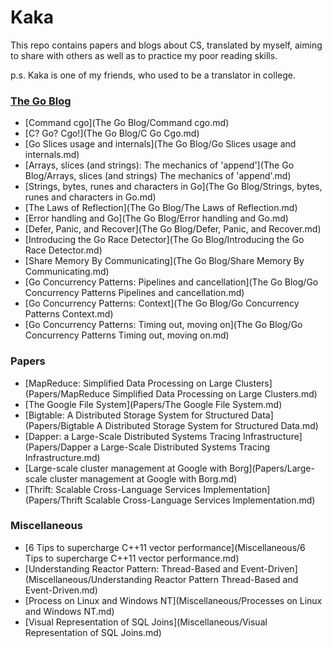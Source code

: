 # Kaka

This repo contains papers and blogs about CS, translated by myself, aiming to share with others as well as to practice my poor reading skills.

p.s. Kaka is one of my friends, who used to be a translator in college.

### [The Go Blog](https://blog.golang.org/)

* [Command cgo](The Go Blog/Command cgo.md)
* [C? Go? Cgo!](The Go Blog/C Go Cgo.md)
* [Go Slices usage and internals](The Go Blog/Go Slices usage and internals.md)
* [Arrays, slices (and strings): The mechanics of 'append'](The Go Blog/Arrays, slices \(and strings\) The mechanics of 'append'.md)
* [Strings, bytes, runes and characters in Go](The Go Blog/Strings, bytes, runes and characters in Go.md)
* [The Laws of Reflection](The Go Blog/The Laws of Reflection.md)
* [Error handling and Go](The Go Blog/Error handling and Go.md)
* [Defer, Panic, and Recover](The Go Blog/Defer, Panic, and Recover.md)
* [Introducing the Go Race Detector](The Go Blog/Introducing the Go Race Detector.md)
* [Share Memory By Communicating](The Go Blog/Share Memory By Communicating.md)
* [Go Concurrency Patterns: Pipelines and cancellation](The Go Blog/Go Concurrency Patterns Pipelines and cancellation.md)
* [Go Concurrency Patterns: Context](The Go Blog/Go Concurrency Patterns Context.md)
* [Go Concurrency Patterns: Timing out, moving on](The Go Blog/Go Concurrency Patterns Timing out, moving on.md)

### Papers

* [MapReduce: Simplified Data Processing on Large Clusters](Papers/MapReduce Simplified Data Processing on Large Clusters.md)
* [The Google File System](Papers/The Google File System.md)
* [Bigtable: A Distributed Storage System for Structured Data](Papers/Bigtable A Distributed Storage System for Structured Data.md)
* [Dapper: a Large-Scale Distributed Systems Tracing Infrastructure](Papers/Dapper a Large-Scale Distributed Systems Tracing Infrastructure.md)
* [Large-scale cluster management at Google with Borg](Papers/Large-scale cluster management at Google with Borg.md)
* [Thrift: Scalable Cross-Language Services Implementation](Papers/Thrift Scalable Cross-Language Services Implementation.md)

### Miscellaneous

* [6 Tips to supercharge C++11 vector performance](Miscellaneous/6 Tips to supercharge C++11 vector performance.md)
* [Understanding Reactor Pattern: Thread-Based and Event-Driven](Miscellaneous/Understanding Reactor Pattern Thread-Based and Event-Driven.md)
* [Process on Linux and Windows NT](Miscellaneous/Processes on Linux and Windows NT.md)
* [Visual Representation of SQL Joins](Miscellaneous/Visual Representation of SQL Joins.md)